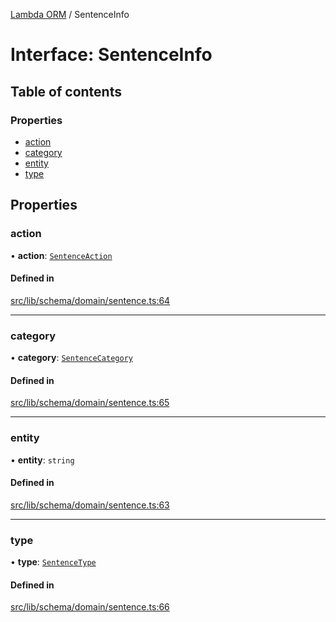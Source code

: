 [Lambda ORM](../README.md) / SentenceInfo

# Interface: SentenceInfo

## Table of contents

### Properties

- [action](SentenceInfo.md#action)
- [category](SentenceInfo.md#category)
- [entity](SentenceInfo.md#entity)
- [type](SentenceInfo.md#type)

## Properties

### action

• **action**: [`SentenceAction`](../enums/SentenceAction.md)

#### Defined in

[src/lib/schema/domain/sentence.ts:64](https://github.com/lambda-orm/lambdaorm-base/blob/473ecbed7dff0b50ae919624e5cf00a9c4078eda/src/lib/schema/domain/sentence.ts#L64)

___

### category

• **category**: [`SentenceCategory`](../enums/SentenceCategory.md)

#### Defined in

[src/lib/schema/domain/sentence.ts:65](https://github.com/lambda-orm/lambdaorm-base/blob/473ecbed7dff0b50ae919624e5cf00a9c4078eda/src/lib/schema/domain/sentence.ts#L65)

___

### entity

• **entity**: `string`

#### Defined in

[src/lib/schema/domain/sentence.ts:63](https://github.com/lambda-orm/lambdaorm-base/blob/473ecbed7dff0b50ae919624e5cf00a9c4078eda/src/lib/schema/domain/sentence.ts#L63)

___

### type

• **type**: [`SentenceType`](../enums/SentenceType.md)

#### Defined in

[src/lib/schema/domain/sentence.ts:66](https://github.com/lambda-orm/lambdaorm-base/blob/473ecbed7dff0b50ae919624e5cf00a9c4078eda/src/lib/schema/domain/sentence.ts#L66)
